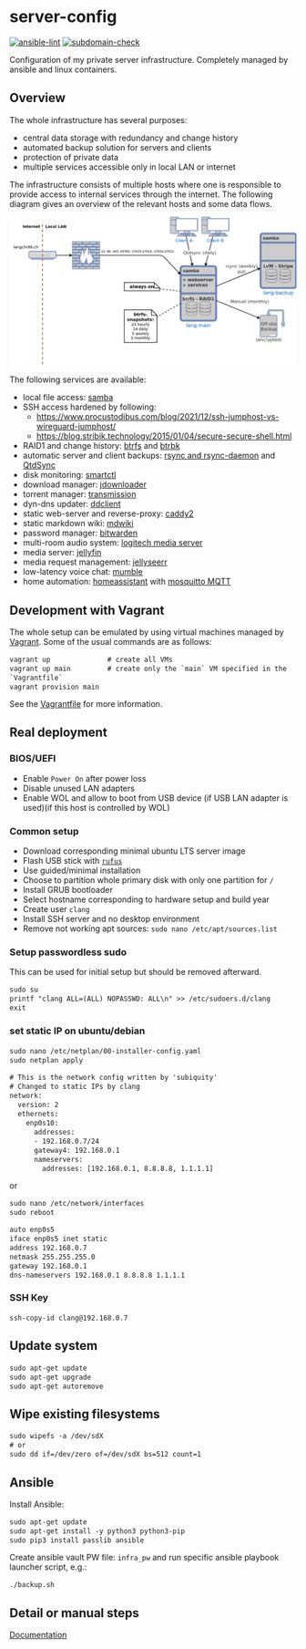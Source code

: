 server-config
=============

[![ansible-lint](https://github.com/langchr86/server-config/actions/workflows/ansible-lint.yml/badge.svg)](https://github.com/langchr86/server-config/actions/workflows/ansible-lint.yml)
[![subdomain-check](https://github.com/langchr86/server-config/actions/workflows/subdomain-check.yml/badge.svg)](https://github.com/langchr86/server-config/actions/workflows/subdomain-check.yml)

Configuration of my private server infrastructure.
Completely managed by ansible and linux containers.


Overview
--------

The whole infrastructure has several purposes:

* central data storage with redundancy and change history
* automated backup solution for servers and clients
* protection of private data
* multiple services accessible only in local LAN or internet

The infrastructure consists of multiple hosts
where one is responsible to provide access to internal services through the internet.
The following diagram gives an overview of the relevant hosts and some data flows.

![infrastructure_overview](docs/images/infrastructure_overview.png)

The following services are available:

* local file access: [samba](https://www.samba.org/)
* SSH access hardened by following:
  * https://www.procustodibus.com/blog/2021/12/ssh-jumphost-vs-wireguard-jumphost/
  * https://blog.stribik.technology/2015/01/04/secure-secure-shell.html
* RAID1 and change history: [btrfs](https://btrfs.wiki.kernel.org/index.php/Main_Page)
  and [btrbk](https://github.com/digint/btrbk)
* automatic server and client backups: [rsync and rsync-daemon](https://en.wikipedia.org/wiki/Rsync)
  and [QtdSync](http://qtdtools.doering-thomas.de/)
* disk monitoring: [smartctl](https://www.smartmontools.org/)
* download manager: [jdownloader](https://jdownloader.org/)
* torrent manager: [transmission](https://transmissionbt.com/)
* dyn-dns updater: [ddclient](https://github.com/ddclient/ddclient)
* static web-server and reverse-proxy: [caddy2](https://caddyserver.com/)
* static markdown wiki: [mdwiki](http://www.mdwiki.info)
* password manager: [bitwarden](https://go.bitwarden.com/)
* multi-room audio system: [logitech media server](https://en.wikipedia.org/wiki/Logitech_Media_Server)
* media server: [jellyfin](https://jellyfin.org/)
* media request management: [jellyseerr](https://github.com/Fallenbagel/jellyseerr)
* low-latency voice chat: [mumble](https://www.mumble.com/)
* home automation: [homeassistant](https://www.home-assistant.io/)
  with [mosquitto MQTT](https://mosquitto.org/)


Development with Vagrant
------------------------

The whole setup can be emulated by using virtual machines managed by [Vagrant](https://www.vagrantup.com/).
Some of the usual commands are as follows:

~~~~~~
vagrant up              # create all VMs
vagrant up main         # create only the `main` VM specified in the `Vagrantfile`
vagrant provision main
~~~~~~

See the [Vagrantfile](./Vagrantfile) for more information.


Real deployment
---------------


### BIOS/UEFI

* Enable `Power On` after power loss
* Disable unused LAN adapters
* Enable WOL and allow to boot from USB device (if USB LAN adapter is used)(if this host is controlled by WOL)

### Common setup

* Download corresponding minimal ubuntu LTS server image
* Flash USB stick with [`rufus`](https://rufus.ie/)
* Use guided/minimal installation
* Choose to partition whole primary disk with only one partition for `/`
* Install GRUB bootloader
* Select hostname corresponding to hardware setup and build year
* Create user `clang`
* Install SSH server and no desktop environment
* Remove not working apt sources: `sudo nano /etc/apt/sources.list`


###  Setup passwordless sudo

This can be used for initial setup but should be removed afterward.

~~~
sudo su
printf "clang ALL=(ALL) NOPASSWD: ALL\n" >> /etc/sudoers.d/clang
exit
~~~


### set static IP on ubuntu/debian

~~~
sudo nano /etc/netplan/00-installer-config.yaml
sudo netplan apply
~~~

~~~
# This is the network config written by 'subiquity'
# Changed to static IPs by clang
network:
  version: 2
  ethernets:
    enp0s10:
      addresses:
      - 192.168.0.7/24
      gateway4: 192.168.0.1
      nameservers:
        addresses: [192.168.0.1, 8.8.8.8, 1.1.1.1]
~~~

or

~~~
sudo nano /etc/network/interfaces
sudo reboot
~~~

~~~
auto enp0s5
iface enp0s5 inet static
address 192.168.0.7
netmask 255.255.255.0
gateway 192.168.0.1
dns-nameservers 192.168.0.1 8.8.8.8 1.1.1.1
~~~


### SSH Key

~~~
ssh-copy-id clang@192.168.0.7
~~~


Update system
-------------

~~~
sudo apt-get update
sudo apt-get upgrade
sudo apt-get autoremove
~~~


Wipe existing filesystems
-------------------------

~~~
sudo wipefs -a /dev/sdX
# or
sudo dd if=/dev/zero of=/dev/sdX bs=512 count=1
~~~


Ansible
-------

Install Ansible:

~~~
sudo apt-get update
sudo apt-get install -y python3 python3-pip
sudo pip3 install passlib ansible
~~~

Create ansible vault PW file: `infra_pw`
and run specific ansible playbook launcher script, e.g.:

~~~
./backup.sh
~~~


Detail or manual steps
----------------------

[Documentation](/docs)
